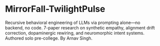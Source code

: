 # MirrorFall-TwilightPulse
Recursive behavioral engineering of LLMs via prompting alone—no backend, no code. 7-paper research on synthetic empathy, alignment drift correction, dopaminergic rewiring, and neuromorphic intent systems. Authored solo pre-college. By Arnav Singh.
